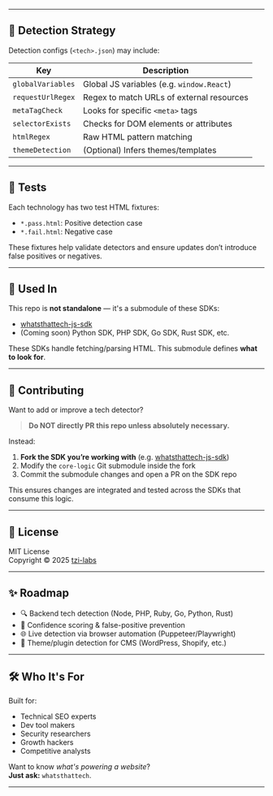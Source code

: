 
---

## 🧠 Detection Strategy

Detection configs (`<tech>.json`) may include:

| Key              | Description |
|------------------|-------------|
| `globalVariables`| Global JS variables (e.g. `window.React`) |
| `requestUrlRegex`| Regex to match URLs of external resources |
| `metaTagCheck`   | Looks for specific `<meta>` tags |
| `selectorExists` | Checks for DOM elements or attributes |
| `htmlRegex`      | Raw HTML pattern matching |
| `themeDetection` | (Optional) Infers themes/templates |

---

## 🧪 Tests

Each technology has two test HTML fixtures:

- `*.pass.html`: Positive detection case
- `*.fail.html`: Negative case

These fixtures help validate detectors and ensure updates don’t introduce false positives or negatives.

---

## 🔄 Used In

This repo is **not standalone** — it's a submodule of these SDKs:

- [whatsthattech-js-sdk](https://github.com/tzi-labs/whatsthattech-js-sdk)
- (Coming soon) Python SDK, PHP SDK, Go SDK, Rust SDK, etc.

These SDKs handle fetching/parsing HTML. This submodule defines **what to look for**.

---

## 🤝 Contributing

Want to add or improve a tech detector?

> **Do NOT directly PR this repo unless absolutely necessary.**

Instead:

1. **Fork the SDK you’re working with** (e.g. [whatsthattech-js-sdk](https://github.com/tzi-labs/whatsthattech-js-sdk))
2. Modify the `core-logic` Git submodule inside the fork
3. Commit the submodule changes and open a PR on the SDK repo

This ensures changes are integrated and tested across the SDKs that consume this logic.

---

## 📄 License

MIT License  
Copyright © 2025 [tzi-labs](https://github.com/tzi-labs)

---

## ✨ Roadmap

- 🔍 Backend tech detection (Node, PHP, Ruby, Go, Python, Rust)
- 🎯 Confidence scoring & false-positive prevention
- 🌐 Live detection via browser automation (Puppeteer/Playwright)
- 🎨 Theme/plugin detection for CMS (WordPress, Shopify, etc.)

---

## 🛠 Who It's For

Built for:

- Technical SEO experts
- Dev tool makers
- Security researchers
- Growth hackers
- Competitive analysts

Want to know *what's powering a website*?  
**Just ask:** `whatsthattech`.

---
